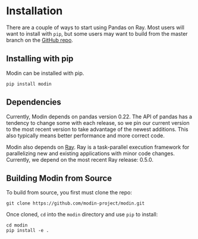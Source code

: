 Installation
============

There are a couple of ways to start using Pandas on Ray. Most users will
want to install with `pip`, but some users may want to build from the
master branch on the [GitHub
repo](https://github.com/modin-project/modin/tree/master).

Installing with pip
-------------------

Modin can be installed with pip.

``` {.sourceCode .bash}
pip install modin
```

Dependencies
------------

Currently, Modin depends on pandas version 0.22. The API of pandas has a
tendency to change some with each release, so we pin our current version
to the most recent version to take advantage of the newest additions.
This also typically means better performance and more correct code.

Modin also depends on [Ray](http://ray.readthedocs.io). Ray is a
task-parallel execution framework for parallelizing new and existing
applications with minor code changes. Currently, we depend on the most
recent Ray release: 0.5.0.

Building Modin from Source
--------------------------

To build from source, you first must clone the repo:

``` {.sourceCode .bash}
git clone https://github.com/modin-project/modin.git
```

Once cloned, `cd` into the `modin` directory and use `pip` to install:

``` {.sourceCode .bash}
cd modin
pip install -e .
```
